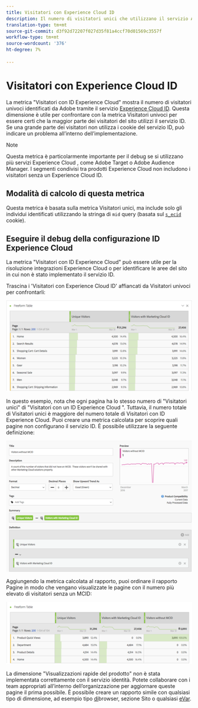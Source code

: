 ```yaml
---
title: Visitatori con Experience Cloud ID
description: Il numero di visitatori unici che utilizzano il servizio Adobe Experience Cloud ID.
translation-type: tm+mt
source-git-commit: d3f92d72207f027d35f81a4ccf70d01569c3557f
workflow-type: tm+mt
source-wordcount: '376'
ht-degree: 7%

---
```



# Visitatori con Experience Cloud ID

La metrica &quot;Visitatori con  ID Experience Cloud&quot; mostra il numero di visitatori univoci identificati da Adobe tramite il servizio [Experience Cloud ID](https://docs.adobe.com/content/help/it-IT/id-service/using/home.html). Questa dimensione è utile per confrontare con la metrica Visitatori [](unique-visitors.md) univoci per essere certi che la maggior parte dei visitatori del sito utilizzi il servizio ID. Se una grande parte dei visitatori non utilizza i cookie del servizio ID, può indicare un problema all’interno dell’implementazione.

>[!NOTE]
>
>Questa metrica è particolarmente importante per il debug se si utilizzano più servizi Experience Cloud , come  Adobe Target o  Adobe Audience Manager. I segmenti condivisi tra  prodotti Experience Cloud non includono i visitatori senza un  Experience Cloud ID.

## Modalità di calcolo di questa metrica

Questa metrica è basata sulla metrica Visitatori [](unique-visitors.md) unici, ma include solo gli individui identificati utilizzando la stringa di `mid` query (basata sul [`s_ecid`](https://docs.adobe.com/content/help/it-IT/core-services/interface/ec-cookies/cookies-analytics.html) cookie).

## Eseguire il debug della configurazione  ID Experience Cloud

La metrica &quot;Visitatori con  ID Experience Cloud&quot; può essere utile per la risoluzione  integrazioni Experience Cloud o per identificare le aree del sito in cui non è stato implementato il servizio ID.

Trascina i &#39;Visitatori con  Experience Cloud ID&#39; affiancati da Visitatori univoci per confrontarli:

![Confronto dei visitatori univoci](assets/metric-mcvid1.png)

In questo esempio, nota che ogni pagina ha lo stesso numero di &quot;Visitatori unici&quot; di &quot;Visitatori con un ID Experience Cloud &quot;. Tuttavia, il numero totale di Visitatori unici è maggiore del numero totale di Visitatori con  ID Experience Cloud. Puoi creare una metrica [](../c-calcmetrics/cm-overview.md) calcolata per scoprire quali pagine non configurano il servizio ID. È possibile utilizzare la seguente definizione:

![Definizione della metrica calcolata](assets/metric-mcvid2.png)

Aggiungendo la metrica calcolata al rapporto, puoi ordinare il rapporto Pagine in modo che vengano visualizzate le pagine con il numero più elevato di visitatori senza un MCID:

![Pagine senza servizio ID](assets/metric-mcvid3.png)

La dimensione &quot;Visualizzazioni rapide del prodotto&quot; non è stata implementata correttamente con il servizio identità. Potete collaborare con i team appropriati all’interno dell’organizzazione per aggiornare queste pagine il prima possibile. È possibile creare un rapporto simile con qualsiasi tipo di dimensione, ad esempio tipo [di](../dimensions/browser-type.md)browser, sezione [](../dimensions/site-section.md)Sito o qualsiasi [eVar](../dimensions/evar.md).
